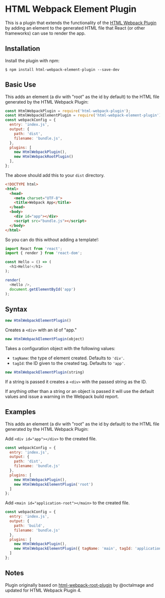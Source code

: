 # HTML Webpack Element Plugin

This is a plugin that extends the functionality of the [HTML Webpack Plugin](https://github.com/jantimon/html-webpack-plugin) by adding an element to the generated HTML file that React (or other frameworks) can use to render the app.


## Installation
Install the plugin with npm:
```shell
$ npm install html-webpack-element-plugin --save-dev
```

## Basic Use

This adds an element (a div with "root" as the id by default) to the HTML file generated by the HTML Webpack Plugin:

```javascript
const HtmlWebpackPlugin = require('html-webpack-plugin');
const HtmlWebpackElementPlugin = require('html-webpack-element-plugin');
const webpackConfig = {
  entry: 'index.js',
  output: {
    path: 'dist',
    filename: 'bundle.js',
  },
  plugins: [
    new HtmlWebpackPlugin(),
    new HtmlWebpackRootPlugin()
  ],
};
```

The above should add this to your `dist` directory.

```html
<!DOCTYPE html>
<html>
  <head>
    <meta charset="UTF-8">
    <title>Webpack App</title>
  </head>
  <body>
    <div id="app"></div>
    <script src="bundle.js"></script>
  </body>
</html>
```

So you can do this without adding a template!:

```javascript
import React from 'react';
import { render } from 'react-dom';

const Hello = () => (
  <h1>Hello!</h1>
);

render(
  <Hello />,
  document.getElementById('app')
);
```

## Syntax

```javascript
new HtmlWebpackElementPlugin()
```

Creates a `<div>` with an id of "app."

```javascript
new HtmlWebpackElementPlugin(object)
```

Takes a configuration object with the following values:

- `tagName`: the type of element created. Defaults to `'div'`.
- `tagId`: the ID given to the created tag. Defaults to `'app'`.

```javascript
new HtmlWebpackElementPlugin(string)
```

If a string is passed it creates a `<div>` with the passed string as the ID.

If anything other than a string or an object is passed it will use the default values and issue a warning in the Webpack build report.

## Examples

This adds an element (a div with "root" as the id by default) to the HTML file generated by the HTML Webpack Plugin:

Add `<div id="app"></div>` to the created file.
```javascript
const webpackConfig = {
  entry: 'index.js',
  output: {
    path: 'dist',
    filename: 'bundle.js'
  },
  plugins: [
    new HtmlWebpackPlugin(),
    new HtmlWebpackElementPlugin('root')
  ]
};
```
Add `<main id="application-root"></main>` to the created file.
```javascript
const webpackConfig = {
  entry: 'index.js',
  output: {
    path: 'build',
    filename: 'bundle.js'
  },
  plugins: [
    new HtmlWebpackPlugin(),
    new HtmlWebpackElementPlugin({ tagName: 'main', tagId: 'application-root' })
  ]
};
```

## Notes

Plugin originally based on [html-webpack-root-plugin](https://www.npmjs.com/package/html-webpack-root-plugin) by @octalmage and updated for HTML Webpack Plugin 4.
